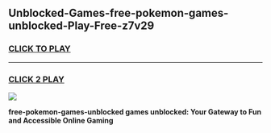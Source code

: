 
## Unblocked-Games-free-pokemon-games-unblocked-Play-Free-z7v29
<h3>
<a href="https://premium76.site?title=free-pokemon-games-unblocked&ref=20A">CLICK TO PLAY</a></h3>
<hr>

<h3>
<a href="https://premium76.site?title=free-pokemon-games-unblocked&ref=20A">CLICK 2 PLAY</a>
  
</h3>

<a href="https://premium76.site?title=free-pokemon-games-unblocked&ref=20A"><img src="https://clearcache.store/games.png"></a>


**free-pokemon-games-unblocked games unblocked: Your Gateway to Fun and Accessible Online Gaming**
